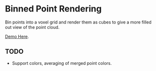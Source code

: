 # Binned Point Rendering

Bin points into a voxel grid and render them as cubes to give a more filled out view of the point cloud.

[Demo Here](https://gkjohnson.github.io/threejs-sandbox/binned-cube-points/).

## TODO
- Support colors, averaging of merged point colors.
